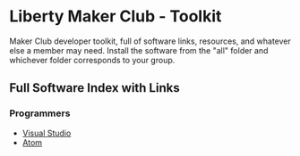 # Liberty Maker Club - Toolkit
Maker Club developer toolkit, full of software links, resources, and whatever else a member may need.
Install the software from the "all" folder and whichever folder corresponds to your group.
<h2>Full Software Index with Links</h2>
<h3>Programmers</h3>
<ul>
<li><a href="https://go.microsoft.com/fwlink/?LinkId=691978&clcid=0x409">Visual Studio</a></li>
<li><a href="atom.io">Atom</a></li>
